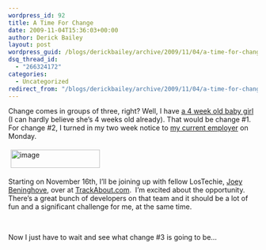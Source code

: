```yaml
---
wordpress_id: 92
title: A Time For Change
date: 2009-11-04T15:36:03+00:00
author: Derick Bailey
layout: post
wordpress_guid: /blogs/derickbailey/archive/2009/11/04/a-time-for-change.aspx
dsq_thread_id:
  - "266324172"
categories:
  - Uncategorized
redirect_from: "/blogs/derickbailey/archive/2009/11/04/a-time-for-change.aspx/"
---
```

Change comes in groups of three, right? Well, I have [a 4 week old baby girl](http://www.lostechies.com/blogs/derickbailey/archive/2009/10/08/the-ultimate-hello-world.aspx) (I can hardly believe she’s 4 weeks old already). That would be change #1.&#160; For change #2, I turned in my two week notice to [my current employer](http://www.mclaneat.com) on Monday.

<img style="border-right-width: 0px;margin: 5px;border-top-width: 0px;border-bottom-width: 0px;border-left-width: 0px" border="0" alt="image" src="http://lostechies.com/content/derickbailey/uploads/2011/03/image_32033071.png" width="180" height="37" />

Starting on November 16th, I’ll be joining up with fellow LosTechie, [Joey Beninghove](http://www.lostechies.com/blogs/joeydotnet/default.aspx), over at [TrackAbout.com](http://trackabout.com).&#160; I’m excited about the opportunity. There’s a great bunch of developers on that team and it should be a lot of fun and a significant challenge for me, at the same time.

&#160;

Now I just have to wait and see what change #3 is going to be…